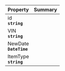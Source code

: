 
| Property | Summary |
|----------|---------|
| id <div><strong>``string``</strong></div> |  |
| VIN <div><strong>``string``</strong></div> |  |
| NewDate <div><strong>``DateTime``</strong></div> |  |
| ItemType <div><strong>``string``</strong></div> |  |
